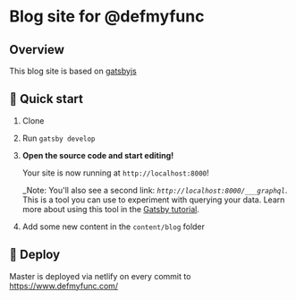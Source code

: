 # Blog site for @defmyfunc

## Overview
This blog site is based on [gatsbyjs](https://www.gatsbyjs.org)

## 🚀 Quick start

1. Clone
1. Run `gatsby develop`
1.  **Open the source code and start editing!**

    Your site is now running at `http://localhost:8000`!

    _Note: You'll also see a second link: _`http://localhost:8000/___graphql`_. This is a tool you can use to experiment with querying your data. Learn more about using this tool in the [Gatsby tutorial](https://www.gatsbyjs.org/tutorial/part-five/#introducing-graphiql).
1. Add some new content in the `content/blog` folder

## 💫 Deploy

Master is deployed via netlify on every commit to https://www.defmyfunc.com/


